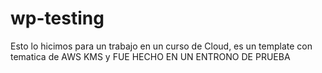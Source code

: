 # wp-testing

Esto lo hicimos para un trabajo en un curso de Cloud, es un template con tematica de AWS KMS y FUE HECHO EN UN ENTRONO DE PRUEBA
